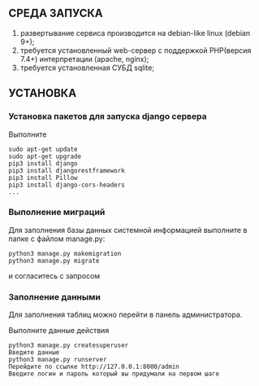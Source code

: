 СРЕДА ЗАПУСКА
------------
1) развертывание сервиса производится на debian-like linux (debian 9+);
2) требуется установленный web-сервер с поддержкой PHP(версия 7.4+) интерпретации (apache, nginx);
3) требуется установленная СУБД sqlite;


УСТАНОВКА
------------
### Установка пакетов для запуска django сервера

Выполните 
~~~
sudo apt-get update
sudo apt-get upgrade
pip3 install django
pip3 install djangorestframework
pip3 install Pillow
pip3 install django-cors-headers
...
~~~


### Выполнение миграций
Для заполнения базы данных системной информацией выполните в папке с файлом manage.py: 
~~~
python3 manage.py makemigration
python3 manage.py migrate
~~~
и согласитесь с запросом

### Заполнение данными

Для заполнения таблиц можно перейти в панель администратора. 

Выполните данные действия
~~~
python3 manage.py createsuperuser
Введите данные
python3 manage.py runserver
Перейдите по ссылке http://127.0.0.1:8000/admin
Введите логин и пароль который вы придумали на первом шаге
~~~

